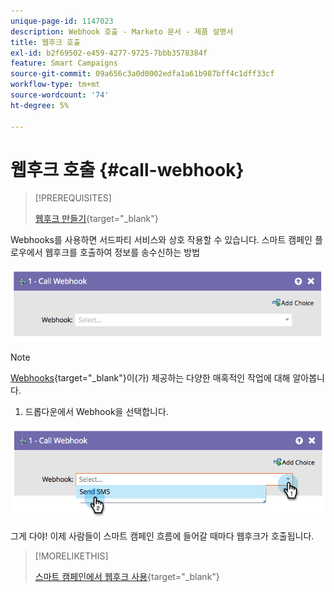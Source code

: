 ```yaml
---
unique-page-id: 1147023
description: Webhook 호출 - Marketo 문서 - 제품 설명서
title: 웹후크 호출
exl-id: b2f69502-e459-4277-9725-7bbb3578384f
feature: Smart Campaigns
source-git-commit: 09a656c3a0d0002edfa1a61b987bff4c1dff33cf
workflow-type: tm+mt
source-wordcount: '74'
ht-degree: 5%

---
```


# 웹후크 호출 {#call-webhook}

>[!PREREQUISITES]
>
>[웹후크 만들기](/help/marketo/product-docs/administration/additional-integrations/create-a-webhook.md){target="_blank"}

Webhooks를 사용하면 서드파티 서비스와 상호 작용할 수 있습니다. 스마트 캠페인 플로우에서 웹후크를 호출하여 정보를 송수신하는 방법

![](assets/call-webhook-1.png)

>[!NOTE]
>
>[Webhooks](https://experienceleague.adobe.com/en/docs/marketo-developer/marketo/webhooks/webhooks){target="_blank"}이(가) 제공하는 다양한 매혹적인 작업에 대해 알아봅니다.

1. 드롭다운에서 Webhook을 선택합니다.

![](assets/call-webhook-2.png)

그게 다야! 이제 사람들이 스마트 캠페인 흐름에 들어갈 때마다 웹후크가 호출됩니다.

>[!MORELIKETHIS]
>
>[스마트 캠페인에서 웹후크 사용](/help/marketo/product-docs/core-marketo-concepts/smart-campaigns/flow-actions/use-a-webhook-in-a-smart-campaign.md){target="_blank"}
